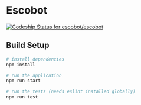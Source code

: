 # Escobot
[ ![Codeship Status for escobot/escobot](https://app.codeship.com/projects/df63ca80-2f0b-0136-9d04-7e326d613c3b/status?branch=master)](https://app.codeship.com/projects/288334)

## Build Setup

``` bash
# install dependencies
npm install

# run the application
npm run start

# run the tests (needs eslint installed globally)
npm run test
```